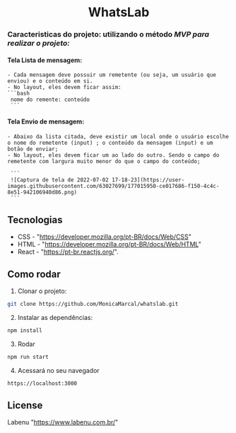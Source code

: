 <h1 align="center">
  <center>WhatsLab</center>
</h1>
 
### Caracteristicas do projeto: utilizando o método *MVP para realizar o projeto:*

#### Tela **Lista de mensagem:**
    - Cada mensagem deve possuir um remetente (ou seja, um usuário que enviou) e o conteúdo em si.
    - No layout, eles devem ficar assim:
    ```bash
     nome do remente: conteúdo
     ```

#### Tela **Envio de mensagem:**
    - Abaixo da lista citada, deve existir um local onde o usuário escolhe o nome do remetente (input) ; o conteúdo da mensagem (input) e um botão de enviar;
    - No layout, eles devem ficar um ao lado do outro. Sendo o campo do remetente com largura muito menor do que o campo do conteúdo;
    
     ```
     ![Captura de tela de 2022-07-02 17-18-23](https://user-images.githubusercontent.com/63027699/177015950-ce017686-f150-4c4c-8e51-942106940d86.png)
     ```

## Tecnologias
- CSS - "https://developer.mozilla.org/pt-BR/docs/Web/CSS"
- HTML - "https://developer.mozilla.org/pt-BR/docs/Web/HTML"
- React - "https://pt-br.reactjs.org/".

## Como rodar
1. Clonar o projeto: 
```bash
git clone https://github.com/MonicaMarcal/whatslab.git
```
2. Instalar as dependências: 
```bash
npm install
```
3. Rodar
```bash
npm run start
```
4. Acessará no seu navegador
```bash
https://localhost:3000
```

## License
Labenu "https://www.labenu.com.br/"
